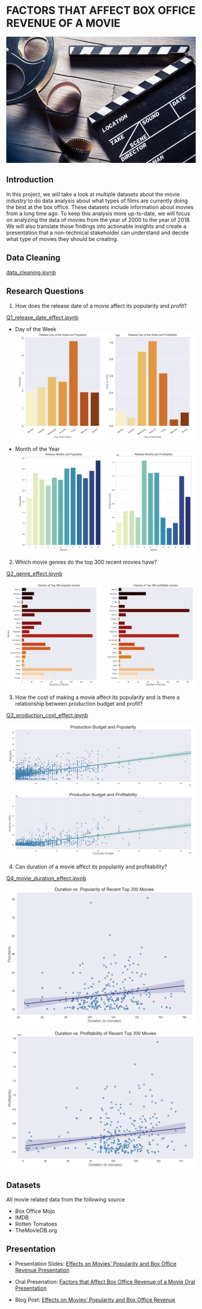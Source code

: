 # FACTORS THAT AFFECT BOX OFFICE REVENUE OF A MOVIE 

![](pictures/movie_industry.jpg)

## Introduction 

In this project, we will take a look at multiple datasets about the movie industry to do data analysis about what types of films are currently doing the best at the box office. These datasets include information about movies from a long time ago. To keep this analysis more up-to-date, we will focus on analyzing the data of movies from the year of 2000 to the year of 2018. We will also translate those findings into actionable insights and create a presentation that a non-technical stakeholder can understand and decide what type of movies they should be creating.    

## Data Cleaning

<a href="https://github.com/linhmai19/movie_revenue_hypothesis_testing/blob/master/data_cleaning.ipynb">data_cleaning.ipynb</a>

## Research Questions

1. How does the release date of a movie affect its popularity and profit?

<a href="https://github.com/linhmai19/movie_revenue_hypothesis_testing/blob/master/Q1_release_date_effect.ipynb">Q1_release_date_effect.ipynb</a>

* Day of the Week 
![](pictures/release_date.jpg)

* Month of the Year
![](pictures/release_moth.jpg)

2. Which movie genres do the top 300 recent movies have?

<a href="https://github.com/linhmai19/movie_revenue_hypothesis_testing/blob/master/Q2_genre_effect.ipynb">Q2_genre_effect.ipynb</a>

![](pictures/genre_effect.jpg)

3. How the cost of making a movie affect its popularity and is there a relationship between production budget and profit?

<a href="https://github.com/linhmai19/movie_revenue_hypothesis_testing/blob/master/Q3_production_cost_effect.ipynb">Q3_production_cost_effect.ipynb</a>

![](pictures/production_budget.jpg)

4. Can duration of a movie affect its popularity and profitability?

<a href="https://github.com/linhmai19/movie_revenue_hypothesis_testing/blob/master/Q4_movie_duration_effect.ipynb">Q4_movie_duration_effect.ipynb</a>

![](pictures/duration_popularity.jpg)

![](pictures/duration_profit.jpg)


## Datasets 

All movie related data from the following source

* Box Office Mojo
* IMDB
* Rotten Tomatoes
* TheMovieDB.org

## Presentation

- Presentation Slides: <a href="https://github.com/linhmai19/movie_revenue_hypothesis_testing/blob/master/presentation.pdf">Effects on Movies’ Popularity and Box Office Revenue Presentation</a>

- Oral Presenation: <a href="https://github.com/linhmai19/movie_revenue_hypothesis_testing/blob/master/effects_on_movie_revenue_oral_presentation.mp4">Factors that Affect Box Office Revenue of a Movie Oral Presentation</a>

- Blog Post: <a href="https://linhnp-mai.medium.com/effects-on-movies-popularity-and-box-office-revenue-1c80705e5056">Effects on Movies’ Popularity and Box Office Revenue</a>